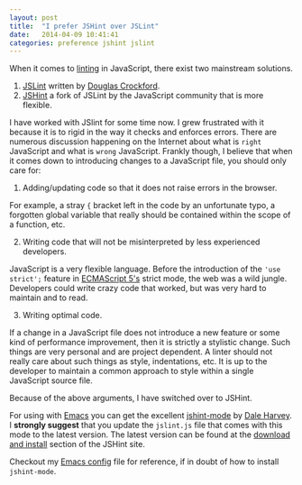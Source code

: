 ```yaml
---
layout: post
title:  "I prefer JSHint over JSLint"
date:   2014-04-09 10:41:41
categories: preference jshint jslint
---
```


When it comes to [linting](http://en.wikipedia.org/wiki/Lint_%28software%29)
in JavaScript, there exist two mainstream solutions.

1. [JSLint](http://www.jslint.com) written by
[Douglas Crockford](http://www.crockford.com).
2. [JSHint](http://www.jshint.com) a fork of JSLint by the JavaScript community
that is more flexible.

I have worked with JSlint for some time now. I grew frustrated with it because
it is to rigid in the way it checks and enforces errors. There are numerous
discussion happening on the Internet about what is `right` JavaScript and
what is `wrong` JavaScript. Frankly though, I believe that when it comes down
to introducing changes to a JavaScript file, you should only care for:

1. Adding/updating code so that it does not raise errors in the browser.

For example, a stray `{` bracket left in the code by an unfortunate typo,
a forgotten global variable that really should be contained within the scope
of a function, etc.

2. Writing code that will not be misinterpreted by less experienced developers.

JavaScript is a very flexible language. Before the introduction of the
`'use strict';` feature in
[ECMAScript 5's](http://www.ecma-international.org/publications/standards/Ecma-262.htm)
strict mode, the web was a wild jungle. Developers could write crazy code
that worked, but was very hard to maintain and to read.

3. Writing optimal code.

If a change in a JavaScript file does not introduce a new feature or
some kind of performance improvement, then it is strictly a stylistic change.
Such things are very personal and are project dependent. A linter should
not really care about such things as style, indentations, etc. It is up to
the developer to maintain a common approach to style within a single JavaScript
source file.

Because of the above arguments, I have switched over to JSHint.

For using with [Emacs](http://www.gnu.org/software/emacs) you can get the
excellent [jshint-mode](https://github.com/daleharvey/jshint-mode) by
[Dale Harvey](https://twitter.com/daleharvey). I **strongly suggest** that
you update the `jslint.js` file that comes with this mode to the latest
version. The latest version can be found at the
[download and install](http://www.jshint.com/install) section of the JSHint
site.

Checkout my [Emacs config](https://github.com/valera-rozuvan/emacs_config) file
for reference, if in doubt of how to install `jshint-mode`.
